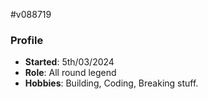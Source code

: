 #v088719

### Profile 
- **Started**: 5th/03/2024
- **Role**: All round legend
- **Hobbies**: Building, Coding, Breaking stuff.
